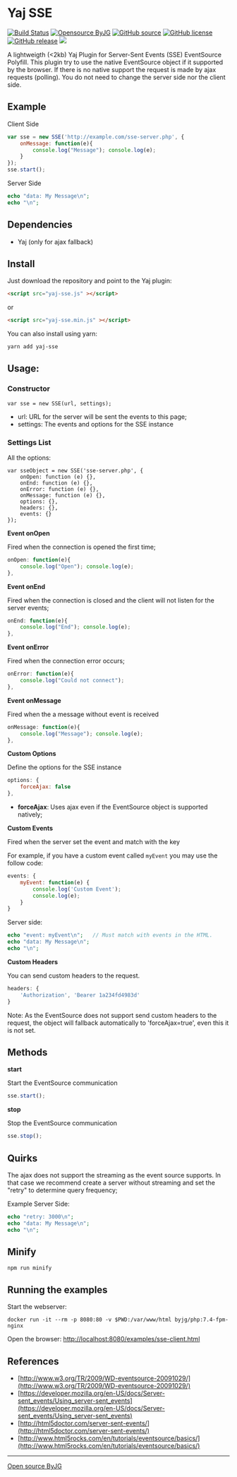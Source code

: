 # Yaj SSE 

[![Build Status](https://github.com/byjg/yaj-sse/actions/workflows/build.yml/badge.svg?branch=master)](https://github.com/byjg/yaj-sse/actions/workflows/build.yml)
[![Opensource ByJG](https://img.shields.io/badge/opensource-byjg-success.svg)](http://opensource.byjg.com)
[![GitHub source](https://img.shields.io/badge/Github-source-informational?logo=github)](https://github.com/byjg/yaj-sse/)
[![GitHub license](https://img.shields.io/github/license/byjg/yaj-sse.svg)](https://opensource.byjg.com/opensource/licensing.html)
[![GitHub release](https://img.shields.io/github/release/byjg/yaj-sse.svg)](https://github.com/byjg/yaj-sse/releases/)
[![](https://data.jsdelivr.com/v1/package/npm/yaj-sse/badge)](https://www.jsdelivr.com/package/npm/yaj-sse)

A lightweigth (\<2kb) Yaj Plugin for Server-Sent Events (SSE) EventSource Polyfill. 
This plugin try to use the native EventSource object if it supported by the browser.
If there is no native support the request is made by ajax requests (polling).
You do not need to change the server side nor the client side.

## Example

Client Side

```javascript
var sse = new SSE('http://example.com/sse-server.php', {
    onMessage: function(e){ 
        console.log("Message"); console.log(e); 
    }
});
sse.start();
```

Server Side

```php
echo "data: My Message\n";
echo "\n";
```

## Dependencies

* Yaj (only for ajax fallback)

## Install

Just download the repository and point to the Yaj plugin:

```html
<script src="yaj-sse.js" ></script>
```

or

```html
<script src="yaj-sse.min.js" ></script>
```

You can also install using yarn:

```bash
yarn add yaj-sse
```

## Usage:

### Constructor

```
var sse = new SSE(url, settings);
```

* url: URL for the server will be sent the events to this page;
* settings: The events and options for the SSE instance

### Settings List

All the options:

```
var sseObject = new SSE('sse-server.php', {
    onOpen: function (e) {},
    onEnd: function (e) {},
    onError: function (e) {},
    onMessage: function (e) {},
    options: {},
    headers: {},
    events: {}
});
```

**Event onOpen**

Fired when the connection is opened the first time;

```javascript
onOpen: function(e){ 
    console.log("Open"); console.log(e); 
},
```

**Event onEnd**

Fired when the connection is closed and the client will not listen for the server events;

```javascript
onEnd: function(e){ 
    console.log("End"); console.log(e); 
},
```

**Event onError**

Fired when the connection error occurs;

```javascript
onError: function(e){ 
    console.log("Could not connect"); 
},
```

**Event onMessage**

Fired when the a message without event is received

```javascript
onMessage: function(e){ 
    console.log("Message"); console.log(e); 
},
```

**Custom Options**

Define the options for the SSE instance

```javascript
options: {
    forceAjax: false
},
```

* **forceAjax**: Uses ajax even if the EventSource object is supported natively;


**Custom Events**

Fired when the server set the event and match with the key

For example, if you have a custom event called `myEvent` you may use the follow code:

```javascript
events: {
    myEvent: function(e) {
        console.log('Custom Event');
        console.log(e);
    }
}
```

Server side:

```php
echo "event: myEvent\n";   // Must match with events in the HTML.
echo "data: My Message\n";
echo "\n";
```

**Custom Headers**

You can send custom headers to the request.

```javascript
headers: {
    'Authorization', 'Bearer 1a234fd4983d'
}
```

Note: As the EventSource does not support send custom headers to the request,
the object will fallback automatically to 'forceAjax=true', even this it is not set.


## Methods

**start**

Start the EventSource communication

```javascript
sse.start();
```

**stop**

Stop the EventSource communication

```javascript
sse.stop();
```

## Quirks

The ajax does not support the streaming as the event source supports. In that case we recommend
create a server without streaming and set the "retry" to determine query frequency;

Example Server Side:

```php
echo "retry: 3000\n";
echo "data: My Message\n";
echo "\n";
```

## Minify

```
npm run minify
```

## Running the examples

Start the webserver:

```shell
docker run -it --rm -p 8080:80 -v $PWD:/var/www/html byjg/php:7.4-fpm-nginx 
```

Open the browser:
[http://localhost:8080/examples/sse-client.html](http://localhost:8080/examples/sse-client.html)


## References

* [http://www.w3.org/TR/2009/WD-eventsource-20091029/](http://www.w3.org/TR/2009/WD-eventsource-20091029/)
* [https://developer.mozilla.org/en-US/docs/Server-sent_events/Using_server-sent_events](https://developer.mozilla.org/en-US/docs/Server-sent_events/Using_server-sent_events)
* [http://html5doctor.com/server-sent-events/](http://html5doctor.com/server-sent-events/)
* [http://www.html5rocks.com/en/tutorials/eventsource/basics/](http://www.html5rocks.com/en/tutorials/eventsource/basics/)


----
[Open source ByJG](http://opensource.byjg.com)